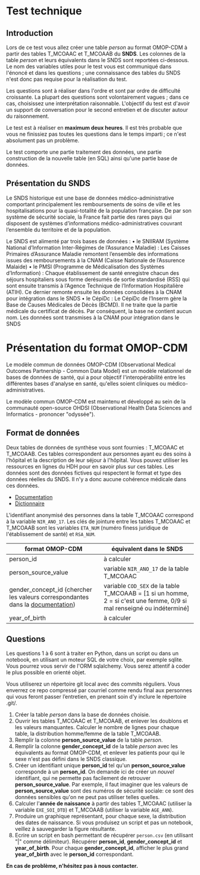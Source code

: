 # Test technique
## Introduction
Lors de ce test vous allez créer une table *person* au format OMOP-CDM à partir des tables T_MCOAAC et T_MCOAAB du **SNDS**. Les colonnes de la table *person* et leurs équivalents dans le SNDS sont reportées ci-dessous. Le nom des variables utiles pour le test vous est communiqué dans l'énoncé et dans les questions ; une connaissance des tables du SNDS n'est donc pas requise pour la réalisation du test.

Les questions sont à réaliser dans l'ordre et sont par ordre de difficulté croissante. La plupart des questions sont volontairement vagues ; dans ce cas, choisissez une interprétation raisonnable. L'objectif du test est d'avoir un support de conversation pour le second entretien et de discuter autour du raisonnement.

Le test est à réaliser en **maximum deux heures**. Il est très probable que vous ne finissiez pas toutes les questions dans le temps imparti ; ce n'est absolument pas un problème.

Le test comporte une partie traitement des données, une partie construction de la nouvelle table (en SQL) ainsi qu'une partie base de données.


## Présentation du SNDS
Le SNDS historique est une base de données médico-administrative comportant principalement les remboursements de soins de ville et les hospitalisations pour la quasi-totalité de la population française. De par son système de sécurité sociale, la France fait partie des rares pays qui disposent de systèmes d’informations médico-administratives couvrant l’ensemble du territoire et de la population.

Le SNDS est alimenté par trois bases de données :
• le SNIIRAM (Système National d’Information Inter-Régimes de l’Assurance Maladie) : Les Caisses Primaires d’Assurance Maladie remontent l’ensemble des informations issues des remboursements à la CNAM (Caisse Nationale de l’Assurence Malaide)
• le PMSI (Programme de Médicalisation des Systèmes d’Information) : Chaque établissement de santé enregistre chacun des séjours hospitaliers sous forme derésumés de sortie standardisé (RSS) qui sont ensuite transmis à l’Agence Technique de l’Information Hospitalière (ATIH). Ce dernier remonte ensuite les données consolidées à la CNAM pour intégration dans le SNDS
• le CépiDc : Le CépiDc de l’Inserm gère la Base de Causes Médicales de Décès (BCMD). Il ne traite que la partie médicale du certificat de décès. Par conséquent, la base ne contient aucun nom. Les données sont transmises à la CNAM pour intégration dans le SNDS

# Présentation du format OMOP-CDM

Le modèle commun de données OMOP-CDM (Observational Medical Outcomes Partnership - Common Data Model) est un modèle relationnel de bases de données de santé, qui a pour objectif l'interopérabilité entre les différentes bases d'analyse en santé, qu'elles soient cliniques ou médico-administratives.

Le modèle commun OMOP-CDM est maintenu et développé au sein de la communauté open-source OHDSI (Observational Health Data Sciences and Informatics - prononcer "odyssée").


## Format de données

Deux tables de données de synthèse vous sont fournies : T_MCOAAC et T_MCOAAB. Ces tables correspondent aux personnes ayant eu des soins à l'hôpital et la description de leur séjour à l'hôpital. Vous pouvez utiliser les ressources en lignes du HDH pour en savoir plus sur ces tables. Les données sont des données fictives qui respectent le format et type des données réelles du SNDS. Il n'y a donc aucune cohérence médicale dans ces données.
* [Documentation](https://documentation-snds.health-data-hub.fr)
* [Dictionnaire](https://drees.shinyapps.io/dico-snds/)

L'identifiant anonymisé des personnes dans la table T_MCOAAC correspond à la variable `NIR_ANO_17`. Les clés de jointure entre les tables T_MCOAAC et T_MCOAAB sont les variables `ETA_NUM` (numéro finess juridique de l'établissement de santé) et `RSA_NUM`.



| format OMOP-CDM | équivalent dans le SNDS |
| -------- | -------- |
| person_id   | à calculer |
| person_source_value    | variable `NIR_ANO_17` de la table T_MCOAAC  |
| gender_concept_id  (chercher les valeurs correspondantes dans la [documentation](https://www.ohdsi.org/web/wiki/doku.php))  | variable `COD_SEX` de la table T_MCOAAB = [1 si un homme, 2 = si c'est une femme, 0/9 si mal renseigné ou indéterminé]     |
| year_of_birth     | à calculer  |

## Questions

Les questions 1 à 6 sont à traiter en Python, dans un script ou dans un notebook, en utilisant un moteur SQL de votre choix, par exemple sqlite. Vous pourrez vous servir de l'ORM sqlalchemy. Vous serez attentif à coder le plus possible en orienté objet.

Vous utiliserez un répertoire git local avec des commits réguliers. Vous enverrez ce repo compressé par courriel comme rendu final aux personnes qui vous feront passer l’entretien, en prenant soin d'y inclure le répertoire .git/.

1. Créer la table *person* dans la base de données choisie.
2. Ouvrir les tables T_MCOAAC et T_MCOAAB, et enlever les doublons et les valeurs manquantes. Calculer le nombre de lignes pour chaque table, la distribution homme/femme de la table T_MCOAAB.
3. Remplir la colonne **person_source_value** de la table *person*.
4. Remplir la colonne **gender_concept_id** de la table *person* avec les équivalents au format OMOP-CDM, et enlever les patients pour qui le sexe n'est pas défini dans le SNDS classique.
5. Créer un identifiant unique **person_id** tel qu'un **person_source_value** corresponde à un **person_id**. On demande ici de créer un *nouvel* identifiant, qui ne permette pas facilement de retrouver **person_source_value**. Par exemple, il faut imaginer que les valeurs de **person_source_value** sont des numéros de sécurité sociale: ce sont des données sensibles qu'on ne peut pas utiliser telles quelles. 
6. Calculer l'**année de naissance** à partir des tables T_MCOAAC (utiliser la variable `EXE_SOI_DTD`) et T_MCOAAB (utiliser la variable `AGE_ANN`).
7. Produire un graphique représentant, pour chaque sexe, la distribution des dates de naissance. Si vous produisez un script et pas un notebook, veillez à sauvegarder la figure résultante.
8. Ecrire un script en bash permettant de récupérer `person.csv` (en utilisant "|" comme délimiteur). Récupérer **person_id**, **gender_concept_id** et **year_of_birth**. Pour chaque **gender_concept_id**, afficher le plus grand **year_of_birth** avec le **person_id** correspondant.


**En cas de problème, n'hésitez pas à nous contacter.**
